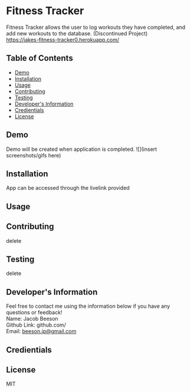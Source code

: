 # Fitness Tracker
  Fitness Tracker allows the user to log workouts they have completed, and add new workouts to the database. (Discontinued Project)
  <br>
  https://jakes-fitness-tracker0.herokuapp.com/
  ## Table of Contents
  * [Demo](#demo)
  * [Installation](#installation)
  * [Usage](#usage)
  * [Contributing](#contributing)
  * [Testing](#testing)
  * [Developer's Information](#devInfo)
  * [Credientials](#credientials)
  * [License](#license)
  
  ## <a name="demo"></a>Demo
  Demo will be created when application is completed.
  ![](insert screenshots/gifs here)
  ## <a name="installation"></a>Installation
  App can be accessed through the livelink provided
  ## <a name="usage"></a>Usage
  
  ## <a name="contributing"></a>Contributing
  delete
  ## <a name="testing"></a>Testing
  delete
  ## <a name="devInfo"></a>Developer's Information
  Feel free to contact me using the information below if you have any questions or feedback!
  <br>
  Name: Jacob Beeson
  <br>
  Github Link: github.com/<jpbeeson>
  <br>
  Email: <beeson.jp@gmail.com>
  ## <a name="credientials"></a>Credientials
  
  ## <a name="license"></a>License
  MIT
